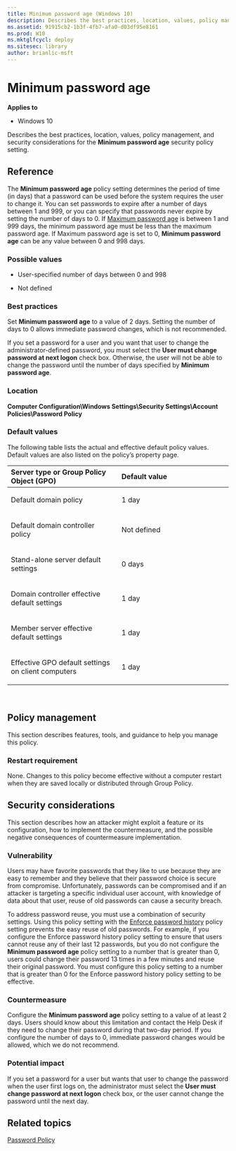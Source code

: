 ```yaml
---
title: Minimum password age (Windows 10)
description: Describes the best practices, location, values, policy management, and security considerations for the Minimum password age security policy setting.
ms.assetid: 91915cb2-1b3f-4fb7-afa0-d03df95e8161
ms.prod: W10
ms.mktglfcycl: deploy
ms.sitesec: library
author: brianlic-msft
---
```


# Minimum password age


**Applies to**

-   Windows 10

Describes the best practices, location, values, policy management, and security considerations for the **Minimum password age** security policy setting.

## Reference


The **Minimum password age** policy setting determines the period of time (in days) that a password can be used before the system requires the user to change it. You can set passwords to expire after a number of days between 1 and 999, or you can specify that passwords never expire by setting the number of days to 0. If [Maximum password age](maximum-password-age.md) is between 1 and 999 days, the minimum password age must be less than the maximum password age. If Maximum password age is set to 0, **Minimum password age** can be any value between 0 and 998 days.

### Possible values

-   User-specified number of days between 0 and 998

-   Not defined

### Best practices

Set **Minimum password age** to a value of 2 days. Setting the number of days to 0 allows immediate password changes, which is not recommended.

If you set a password for a user and you want that user to change the administrator-defined password, you must select the **User must change password at next logon** check box. Otherwise, the user will not be able to change the password until the number of days specified by **Minimum password age**.

### Location

**Computer Configuration\\Windows Settings\\Security Settings\\Account Policies\\Password Policy**

### Default values

The following table lists the actual and effective default policy values. Default values are also listed on the policy’s property page.

<table>
<colgroup>
<col width="50%" />
<col width="50%" />
</colgroup>
<thead>
<tr class="header">
<th align="left">Server type or Group Policy Object (GPO)</th>
<th align="left">Default value</th>
</tr>
</thead>
<tbody>
<tr class="odd">
<td align="left"><p>Default domain policy</p></td>
<td align="left"><p>1 day</p></td>
</tr>
<tr class="even">
<td align="left"><p>Default domain controller policy</p></td>
<td align="left"><p>Not defined</p></td>
</tr>
<tr class="odd">
<td align="left"><p>Stand-alone server default settings</p></td>
<td align="left"><p>0 days</p></td>
</tr>
<tr class="even">
<td align="left"><p>Domain controller effective default settings</p></td>
<td align="left"><p>1 day</p></td>
</tr>
<tr class="odd">
<td align="left"><p>Member server effective default settings</p></td>
<td align="left"><p>1 day</p></td>
</tr>
<tr class="even">
<td align="left"><p>Effective GPO default settings on client computers</p></td>
<td align="left"><p>1 day</p></td>
</tr>
</tbody>
</table>

 

## Policy management


This section describes features, tools, and guidance to help you manage this policy.

### Restart requirement

None. Changes to this policy become effective without a computer restart when they are saved locally or distributed through Group Policy.

## Security considerations


This section describes how an attacker might exploit a feature or its configuration, how to implement the countermeasure, and the possible negative consequences of countermeasure implementation.

### Vulnerability

Users may have favorite passwords that they like to use because they are easy to remember and they believe that their password choice is secure from compromise. Unfortunately, passwords can be compromised and if an attacker is targeting a specific individual user account, with knowledge of data about that user, reuse of old passwords can cause a security breach.

To address password reuse, you must use a combination of security settings. Using this policy setting with the [Enforce password history](enforce-password-history.md) policy setting prevents the easy reuse of old passwords. For example, if you configure the Enforce password history policy setting to ensure that users cannot reuse any of their last 12 passwords, but you do not configure the **Minimum password age** policy setting to a number that is greater than 0, users could change their password 13 times in a few minutes and reuse their original password. You must configure this policy setting to a number that is greater than 0 for the Enforce password history policy setting to be effective.

### Countermeasure

Configure the **Minimum password age** policy setting to a value of at least 2 days. Users should know about this limitation and contact the Help Desk if they need to change their password during that two-day period. If you configure the number of days to 0, immediate password changes would be allowed, which we do not recommend.

### Potential impact

If you set a password for a user but wants that user to change the password when the user first logs on, the administrator must select the **User must change password at next logon** check box, or the user cannot change the password until the next day.

## Related topics


[Password Policy](password-policy.md)

 

 





